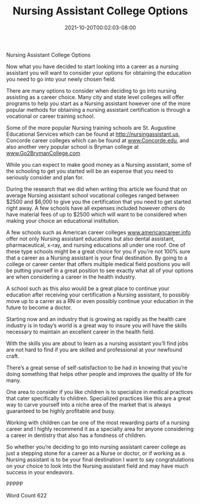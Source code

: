 ﻿---
title: "Nursing Assistant College Options"
date: 2021-10-20T00:02:03-08:00
description: "Text Tips for Web Success"
featured_image: "/images/Text.jpg"
tags: ["Text"]
---

Nursing Assistant College Options

Now what you have decided to start looking into a career as a nursing assistant you will want to consider your options for obtaining the education you need to go into your newly chosen field.

There are many options to consider when deciding to go into nursing assisting as a career choice.  Many city and state level colleges will offer programs to help you start as a Nursing assistant however one of the more popular methods for obtaining a nursing assistant certification is through a vocational or career training school.

Some of the more popular Nursing training schools are St. Augustine Educational Services  which can be found at http://nursingassistant.us, Concorde career colleges which can be found at www.Concorde.edu, and also another very popular school is Bryman college at www.Go2BrymanCollege.com

While you can expect to make good money as a Nursing assistant, some of the schooling to get you started will be an expense that you need to seriously consider and plan for.

During the research that we did when writing this article we found that on average Nursing assistant school vocational colleges ranged between $2500 and $6,000 to give you the certification that you need to get started right away.  A few schools have all expenses included however others do have material fees of up to $2500 which will want to be considered when making your choice an educational institution.

A few schools such as American career colleges www.americancareer.info offer not only Nursing assistant educations but also dental assistant, pharmaceutical, x-ray, and nursing educations all under one roof.  One of these type schools might be a great choice for you if you're not 100% sure that a career as a Nursing assistant is your final destination.  By going to a college or career center that offers multiple medical field positions you will be putting yourself in a great position to see exactly what all of your options are when considering a career in the health industry.

A school such as this also would be a great place to continue your education after receiving your certification a Nursing assistant, to possibly move up to a carrer as a RN or even possibly continue your education in the future to become a doctor.

Starting now and an industry that is growing as rapidly as the health care industry is in today’s world is a great way to insure you will have the skills necessary to maintain an excellent career in the health field.

With the skills you are about to learn as a nursing assistant you’ll find jobs are not hard to find if you are skilled and professional at your newfound craft.

There’s a great sense of self-satisfaction to be had in knowing that you’re doing something that helps other people and improves the quality of life for many.  

One area to consider if you like children is to specialize in medical practices that cater specifically to children.  Specialized practices like this are a great way to carve yourself into a niche area of the market that is always guaranteed to be highly profitable and busy.

Working with children can be one of the most rewarding parts of a nursing career and I highly recommend it as a specialty area for anyone considering a career in dentistry that also has a fondness of children.

So whether you’re deciding to go into nursing assistant career college as just a stepping stone for a career as a Nurse or doctor, or if working as a Nursing assistant is to be your final destination I want to say congratulations on your choice to look into the Nursing assistant field and may have much success in your endeavors.

PPPPP

Word Count 622

